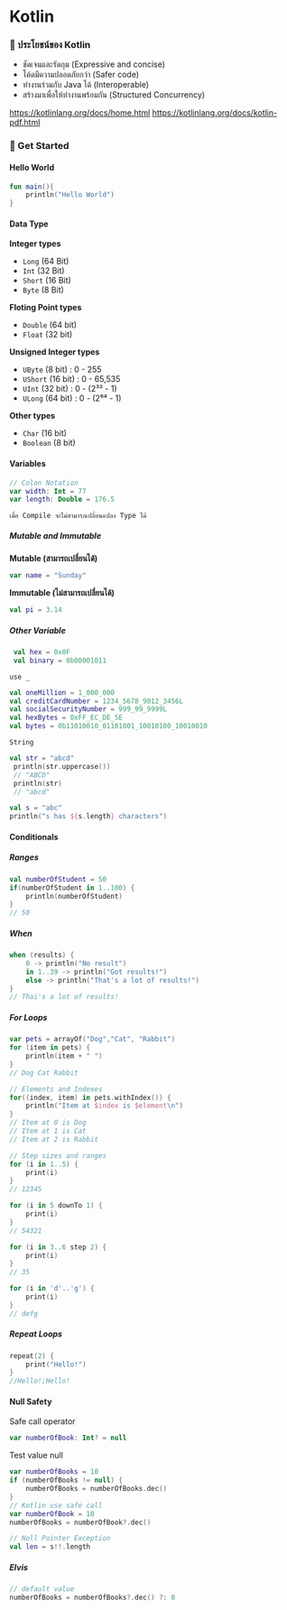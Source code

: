 # Kotlin


### 🚀 ประโยชน์ของ Kotlin

- ชัดเจนและรัดกุม (Expressive and concise)
- โค้ดมีความปลอดภัยกว่า (Safer code)
- ทำงานร่วมกับ Java ได้ (Interoperable)
- สร้างมาเพื่อให้ทำงานพร้อมกัน (Structured Concurrency)

https://kotlinlang.org/docs/home.html
https://kotlinlang.org/docs/kotlin-pdf.html

### 🚀 Get Started
#### Hello World
```kotlin
fun main(){
    println("Hello World")
}
```
#### Data Type
**Integer types**
- `Long` (64 Bit)
- `Int` (32 Bit)
- `Short` (16 Bit)
- `Byte` (8 Bit)

**Floting Point types**
- `Double` (64 bit)
- `Float` (32 bit)

**Unsigned Integer types**
- `UByte` (8 bit) : 0 - 255
- `UShort` (16 bit) : 0 - 65,535
- `UInt` (32 bit) : 0 - (2³² - 1)
- `ULong` (64 bit) : 0 - (2⁶⁴ - 1)


**Other types**
- `Char` (16 bit)
- `Boolean` (8 bit)

#### Variables
```kotlin
// Colon Notation
var width: Int = 77
var length: Double = 176.5
```
``เมื่อ Compile จะไม่สามารถเปลี่ยนแปลง Type ได้``

##### Mutable and Immutable
**Mutable (สามารถเปลี่ยนได้)**
```kotlin
var name = "Sunday"
```
**Immutable (ไม่สามารถเปลี่ยนได้)**
```kotlin
val pi = 3.14
```

##### Other Variable
```kotlin
 val hex = 0x0F
 val binary = 0b00001011
```

``use _``
```kotlin
val oneMillion = 1_000_000
val creditCardNumber = 1234_5678_9012_3456L
val socialSecurityNumber = 999_99_9999L
val hexBytes = 0xFF_EC_DE_5E
val bytes = 0b11010010_01101001_10010100_10010010
```

``String``
```kotlin
val str = "abcd"
 println(str.uppercase()) 
 // "ABCD"
 println(str) 
 // "abcd"

val s = "abc"
println("s has ${s.length} characters")
```

#### Conditionals
##### Ranges
```kotlin
val numberOfStudent = 50
if(numberOfStudent in 1..100) {
    println(numberOfStudent)
}
// 50
```
##### When
```kotlin
when (results) {
    0 -> println("No result")
    in 1..39 -> println("Got results!")
    else -> println("That's a lot of results!")
}
// Thai's a lot of results!
```
##### For Loops
```kotlin
var pets = arrayOf("Dog","Cat", "Rabbit")
for (item in pets) {
    println(item + " ")
}
// Dog Cat Rabbit

// Elements and Indexes
for((index, item) in pets.withIndex()) {
    println("Item at $index is $element\n")
}
// Item at 0 is Dog
// Item at 1 is Cat
// Item at 2 is Rabbit

// Step sizes and ranges
for (i in 1..5) {
    print(i)
}
// 12345

for (i in 5 downTo 1) {
    print(i)
}
// 54321

for (i in 3..6 step 2) {
    print(i)
}
// 35

for (i in 'd'..'g') {
    print(i)
}
// defg
```

##### Repeat Loops
```kotlin
repeat(2) {
    print("Hello!")
}
//Hello!;Hello!
```

#### Null Safety
Safe call operator
```kotlin
var numberOfBook: Int? = null
```
Test value null
```kotlin
var numberOfBooks = 10
if (numberOfBooks != null) {
    numberOfBooks = numberOfBooks.dec()
}
// Kotlin use safe call
var numberOfBook = 10
numberOfBooks = numberOfBook?.dec()

// Noll Pointer Exception
val len = s!!.length
```

##### Elvis
```kotlin
// default value
numberOfBooks = numberOfBooks?.dec() ?: 0
```
